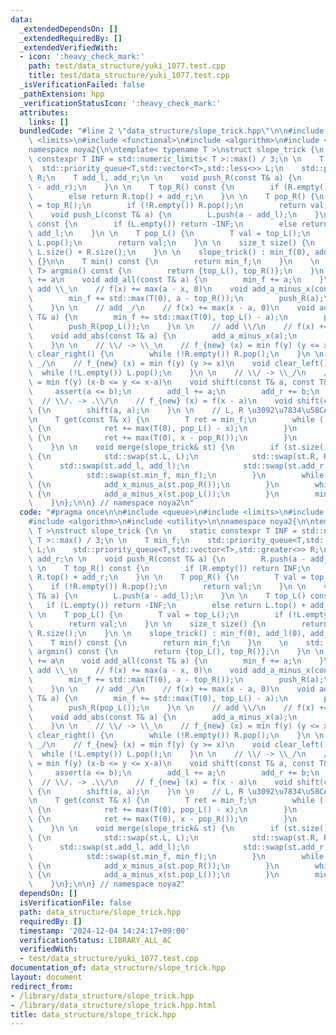 ```yaml
---
data:
  _extendedDependsOn: []
  _extendedRequiredBy: []
  _extendedVerifiedWith:
  - icon: ':heavy_check_mark:'
    path: test/data_structure/yuki_1077.test.cpp
    title: test/data_structure/yuki_1077.test.cpp
  _isVerificationFailed: false
  _pathExtension: hpp
  _verificationStatusIcon: ':heavy_check_mark:'
  attributes:
    links: []
  bundledCode: "#line 2 \"data_structure/slope_trick.hpp\"\n\n#include <queue>\n#include\
    \ <limits>\n#include <functional>\n#include <algorithm>\n#include <utility>\n\n\
    namespace noya2{\n\ntemplate< typename T >\nstruct slope_trick {\n \n    static\
    \ constexpr T INF = std::numeric_limits< T >::max() / 3;\n \n    T min_f;\n  \
    \  std::priority_queue<T,std::vector<T>,std::less<>> L;\n    std::priority_queue<T,std::vector<T>,std::greater<>>\
    \ R;\n    T add_l, add_r;\n \n    void push_R(const T& a) {\n        R.push(a\
    \ - add_r);\n    }\n \n    T top_R() const {\n        if (R.empty()) return INF;\n\
    \        else return R.top() + add_r;\n    }\n \n    T pop_R() {\n        T val\
    \ = top_R();\n        if (!R.empty()) R.pop();\n        return val;\n    }\n \n\
    \    void push_L(const T& a) {\n        L.push(a - add_l);\n    }\n \n    T top_L()\
    \ const {\n        if (L.empty()) return -INF;\n        else return L.top() +\
    \ add_l;\n    }\n \n    T pop_L() {\n        T val = top_L();\n        if (!L.empty())\
    \ L.pop();\n        return val;\n    }\n \n    size_t size() {\n        return\
    \ L.size() + R.size();\n    }\n \n    slope_trick() : min_f(0), add_l(0), add_r(0)\
    \ {}\n\n    T min() const {\n        return min_f;\n    }\n    \n    std::pair<T,\
    \ T> argmin() const {\n        return {top_L(), top_R()};\n    }\n \n    // f(x)\
    \ += a\n    void add_all(const T& a) {\n        min_f += a;\n    }\n \n    //\
    \ add \\_\n    // f(x) += max(a - x, 0)\n    void add_a_minus_x(const T& a) {\n\
    \        min_f += std::max(T(0), a - top_R());\n        push_R(a);\n        push_L(pop_R());\n\
    \    }\n \n    // add _/\n    // f(x) += max(x - a, 0)\n    void add_x_minus_a(const\
    \ T& a) {\n        min_f += std::max(T(0), top_L() - a);\n        push_L(a);\n\
    \        push_R(pop_L());\n    }\n \n    // add \\/\n    // f(x) += abs(x - a)\n\
    \    void add_abs(const T& a) {\n        add_a_minus_x(a);\n        add_x_minus_a(a);\n\
    \    }\n \n    // \\/ -> \\_\n    // f_{new} (x) = min f(y) (y <= x)\n    void\
    \ clear_right() {\n        while (!R.empty()) R.pop();\n    }\n \n    // \\/ ->\
    \ _/\n    // f_{new} (x) = min f(y) (y >= x)\n    void clear_left() {\n      \
    \  while (!L.empty()) L.pop();\n    }\n \n    // \\/ -> \\_/\n    // f_{new} (x)\
    \ = min f(y) (x-b <= y <= x-a)\n    void shift(const T& a, const T& b) {\n   \
    \     assert(a <= b);\n        add_l += a;\n        add_r += b;\n    }\n \n  \
    \  // \\/. -> .\\/\n    // f_{new} (x) = f(x - a)\n    void shift(const T& a)\
    \ {\n        shift(a, a);\n    }\n \n    // L, R \u3092\u7834\u58CA\u3059\u308B\
    \n    T get(const T& x) {\n        T ret = min_f;\n        while (!L.empty())\
    \ {\n            ret += max(T(0), pop_L() - x);\n        }\n        while (!R.empty())\
    \ {\n            ret += max(T(0), x - pop_R());\n        }\n        return ret;\n\
    \    }\n \n    void merge(slope_trick& st) {\n        if (st.size() > size())\
    \ {\n            std::swap(st.L, L);\n            std::swap(st.R, R);\n      \
    \      std::swap(st.add_l, add_l);\n            std::swap(st.add_r, add_r);\n\
    \            std::swap(st.min_f, min_f);\n        }\n        while (!st.R.empty())\
    \ {\n            add_x_minus_a(st.pop_R());\n        }\n        while (!st.L.empty())\
    \ {\n            add_a_minus_x(st.pop_L());\n        }\n        min_f += st.min_f;\n\
    \    }\n};\n\n} // namespace noya2\n"
  code: "#pragma once\n\n#include <queue>\n#include <limits>\n#include <functional>\n\
    #include <algorithm>\n#include <utility>\n\nnamespace noya2{\n\ntemplate< typename\
    \ T >\nstruct slope_trick {\n \n    static constexpr T INF = std::numeric_limits<\
    \ T >::max() / 3;\n \n    T min_f;\n    std::priority_queue<T,std::vector<T>,std::less<>>\
    \ L;\n    std::priority_queue<T,std::vector<T>,std::greater<>> R;\n    T add_l,\
    \ add_r;\n \n    void push_R(const T& a) {\n        R.push(a - add_r);\n    }\n\
    \ \n    T top_R() const {\n        if (R.empty()) return INF;\n        else return\
    \ R.top() + add_r;\n    }\n \n    T pop_R() {\n        T val = top_R();\n    \
    \    if (!R.empty()) R.pop();\n        return val;\n    }\n \n    void push_L(const\
    \ T& a) {\n        L.push(a - add_l);\n    }\n \n    T top_L() const {\n     \
    \   if (L.empty()) return -INF;\n        else return L.top() + add_l;\n    }\n\
    \ \n    T pop_L() {\n        T val = top_L();\n        if (!L.empty()) L.pop();\n\
    \        return val;\n    }\n \n    size_t size() {\n        return L.size() +\
    \ R.size();\n    }\n \n    slope_trick() : min_f(0), add_l(0), add_r(0) {}\n\n\
    \    T min() const {\n        return min_f;\n    }\n    \n    std::pair<T, T>\
    \ argmin() const {\n        return {top_L(), top_R()};\n    }\n \n    // f(x)\
    \ += a\n    void add_all(const T& a) {\n        min_f += a;\n    }\n \n    //\
    \ add \\_\n    // f(x) += max(a - x, 0)\n    void add_a_minus_x(const T& a) {\n\
    \        min_f += std::max(T(0), a - top_R());\n        push_R(a);\n        push_L(pop_R());\n\
    \    }\n \n    // add _/\n    // f(x) += max(x - a, 0)\n    void add_x_minus_a(const\
    \ T& a) {\n        min_f += std::max(T(0), top_L() - a);\n        push_L(a);\n\
    \        push_R(pop_L());\n    }\n \n    // add \\/\n    // f(x) += abs(x - a)\n\
    \    void add_abs(const T& a) {\n        add_a_minus_x(a);\n        add_x_minus_a(a);\n\
    \    }\n \n    // \\/ -> \\_\n    // f_{new} (x) = min f(y) (y <= x)\n    void\
    \ clear_right() {\n        while (!R.empty()) R.pop();\n    }\n \n    // \\/ ->\
    \ _/\n    // f_{new} (x) = min f(y) (y >= x)\n    void clear_left() {\n      \
    \  while (!L.empty()) L.pop();\n    }\n \n    // \\/ -> \\_/\n    // f_{new} (x)\
    \ = min f(y) (x-b <= y <= x-a)\n    void shift(const T& a, const T& b) {\n   \
    \     assert(a <= b);\n        add_l += a;\n        add_r += b;\n    }\n \n  \
    \  // \\/. -> .\\/\n    // f_{new} (x) = f(x - a)\n    void shift(const T& a)\
    \ {\n        shift(a, a);\n    }\n \n    // L, R \u3092\u7834\u58CA\u3059\u308B\
    \n    T get(const T& x) {\n        T ret = min_f;\n        while (!L.empty())\
    \ {\n            ret += max(T(0), pop_L() - x);\n        }\n        while (!R.empty())\
    \ {\n            ret += max(T(0), x - pop_R());\n        }\n        return ret;\n\
    \    }\n \n    void merge(slope_trick& st) {\n        if (st.size() > size())\
    \ {\n            std::swap(st.L, L);\n            std::swap(st.R, R);\n      \
    \      std::swap(st.add_l, add_l);\n            std::swap(st.add_r, add_r);\n\
    \            std::swap(st.min_f, min_f);\n        }\n        while (!st.R.empty())\
    \ {\n            add_x_minus_a(st.pop_R());\n        }\n        while (!st.L.empty())\
    \ {\n            add_a_minus_x(st.pop_L());\n        }\n        min_f += st.min_f;\n\
    \    }\n};\n\n} // namespace noya2"
  dependsOn: []
  isVerificationFile: false
  path: data_structure/slope_trick.hpp
  requiredBy: []
  timestamp: '2024-12-04 14:24:17+09:00'
  verificationStatus: LIBRARY_ALL_AC
  verifiedWith:
  - test/data_structure/yuki_1077.test.cpp
documentation_of: data_structure/slope_trick.hpp
layout: document
redirect_from:
- /library/data_structure/slope_trick.hpp
- /library/data_structure/slope_trick.hpp.html
title: data_structure/slope_trick.hpp
---
```

